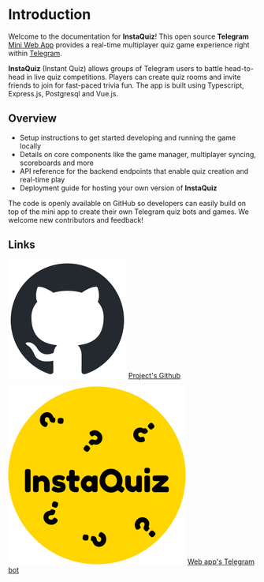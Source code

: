 # Introduction

Welcome to the documentation for **InstaQuiz**! This open source **Telegram** [Mini Web App](https://core.telegram.org/bots/webapps) provides a real-time multiplayer quiz game experience right within [Telegram](https://telegram.org).

**InstaQuiz** (Instant Quiz) allows groups of Telegram users to battle head-to-head in live quiz competitions. Players can create quiz rooms and invite friends to join for fast-paced trivia fun. The app is built using Typescript, Express.js, Postgresql and Vue.js.

## Overview

* Setup instructions to get started developing and running the game locally
* Details on core components like the game manager, multiplayer syncing, scoreboards and more
* API reference for the backend endpoints that enable quiz creation and real-time play
* Deployment guide for hosting your own version of **InstaQuiz**

The code is openly available on GitHub so developers can easily build on top of the mini app to create their own Telegram quiz bots and games. We welcome new contributors and feedback!

## Links

<picture><source srcset=".gitbook/assets/github-mark-white.png" media="(prefers-color-scheme: dark)"><img src=".gitbook/assets/github-mark.png" alt="" data-size="line"></picture> [Project's Github](https://github.com/yasdpt/insta-quiz)

<img src=".gitbook/assets/insta_quiz_round.png" alt="" data-size="line"> [Web app's Telegram bot](https://t.me/IQuizzBot)
